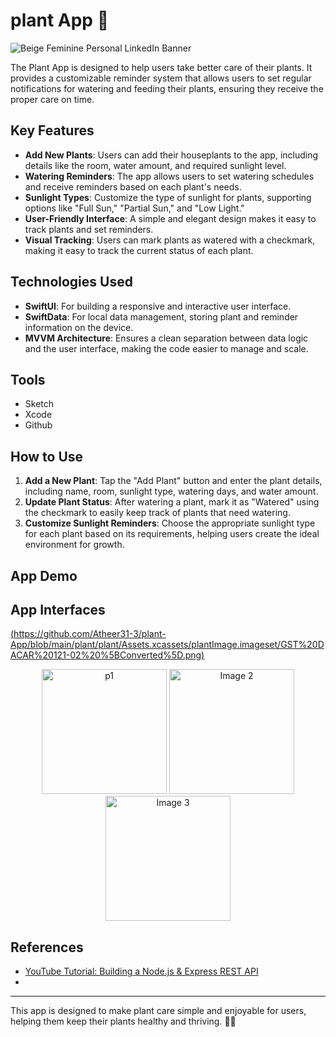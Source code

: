 # plant App 🌱

![Beige Feminine Personal LinkedIn Banner](https://github.com/Shaden03/WebProject/assets/116809090/023a544c-885a-4708-a3bd-3f4d4352d5b6) 

The Plant App is designed to help users take better care of their plants. It provides a customizable reminder system that allows users to set regular notifications for watering and feeding their plants, ensuring they receive the proper care on time.


## Key Features

- **Add New Plants**: Users can add their houseplants to the app, including details like the room, water amount, and required sunlight level.
- **Watering Reminders**: The app allows users to set watering schedules and receive reminders based on each plant's needs.
- **Sunlight Types**: Customize the type of sunlight for plants, supporting options like "Full Sun," "Partial Sun," and "Low Light."
- **User-Friendly Interface**: A simple and elegant design makes it easy to track plants and set reminders.
- **Visual Tracking**: Users can mark plants as watered with a checkmark, making it easy to track the current status of each plant.

## Technologies Used

- **SwiftUI**: For building a responsive and interactive user interface.
- **SwiftData**: For local data management, storing plant and reminder information on the device.
- **MVVM Architecture**: Ensures a clean separation between data logic and the user interface, making the code easier to manage and scale.

## Tools <a name="tools"></a>
* Sketch
* Xcode
* Github

## How to Use

1. **Add a New Plant**: Tap the "Add Plant" button and enter the plant details, including name, room, sunlight type, watering days, and water amount.
2. **Update Plant Status**: After watering a plant, mark it as "Watered" using the checkmark to easily keep track of plants that need watering.
3. **Customize Sunlight Reminders**: Choose the appropriate sunlight type for each plant based on its requirements, helping users create the ideal environment for growth.

## App Demo

## App Interfaces <a name="App-interfaces"></a>

[(https://github.com/Atheer31-3/plant-App/blob/main/plant/plant/Assets.xcassets/plantImage.imageset/GST%20DACAR%20121-02%20%5BConverted%5D.png)](https://github.com/Atheer31-3/plant-App/tree/main/plant/plant/Assets.xcassets/plantImage.imageset)
<p align="center">
  <img src="[(https://github.com/Atheer31-3/plant-App/blob/main/plant/plant/Assets.xcassets/plantImage.imageset/GST%20DACAR%20121-02%20%5BConverted%5D.png)](https://github.com/Atheer31-3/plant-App/tree/main/plant/plant/Assets.xcassets/plantImage.imageset)" alt="p1" width="200"/>
  <img src="(https://github.com/user-attachments/assets/0d3be7bc-d2bc-4ee4-9633-28092a7ae6e0)" alt="Image 2" width="200"/>
  <img src="(https://github.com/user-attachments/assets/0d3be7bc-d2bc-4ee4-9633-28092a7ae6e0)" alt="Image 3" width="200"/>
</p>

## References <a name="references"></a>
* [YouTube Tutorial: Building a Node.js & Express REST API](https://www.youtube.com/watch?v=BDo1lgaZuII)
* 
---

This app is designed to make plant care simple and enjoyable for users, helping them keep their plants healthy and thriving. 🌼🌿
